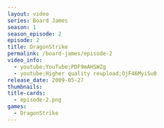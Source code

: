 ```yaml
---
layout: video
series: Board James
season: 1
season_episode: 2
episode: 2
title: DragonStrike
permalink: /board-james/episode-2
video_info:
  - youtube;YouTube;PDF9mAHSWZg
  - youtube;Higher quality reupload;OjF46MyiSu0
release_date: 2009-05-27
thumbnails:
title-cards: 
  - episode-2.png
games:
  - DragonStrike  
---
```


